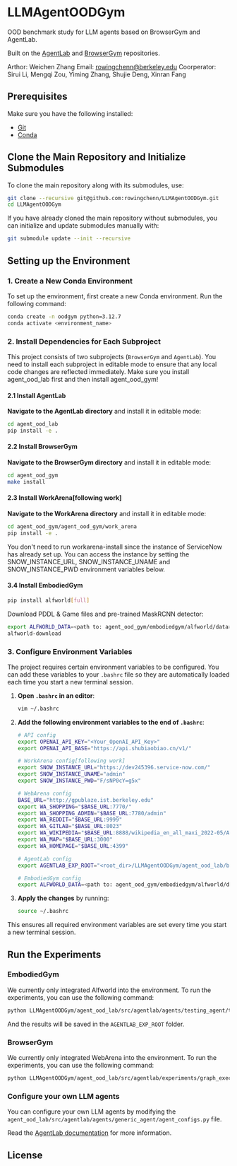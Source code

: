 # LLMAgentOODGym
OOD benchmark study for LLM agents based on BrowserGym and AgentLab.

Built on the [AgentLab](https://github.com/ServiceNow/AgentLab) and [BrowserGym](https://github.com/ServiceNow/BrowserGym) repositories.

Arthor: Weichen Zhang
Email: rowingchenn@berkeley.edu
Coorperator: Sirui Li, Mengqi Zou, Yiming Zhang, Shujie Deng, Xinran Fang

## Prerequisites

Make sure you have the following installed:
- [Git](https://git-scm.com/downloads)
- [Conda](https://docs.conda.io/projects/conda/en/latest/user-guide/install/index.html)

## Clone the Main Repository and Initialize Submodules

To clone the main repository along with its submodules, use:

```bash
git clone --recursive git@github.com:rowingchenn/LLMAgentOODGym.git
cd LLMAgentOODGym
```

If you have already cloned the main repository without submodules, you can initialize and update submodules manually with:

```bash
git submodule update --init --recursive
```

## Setting up the Environment

### 1. Create a New Conda Environment

To set up the environment, first create a new Conda environment. Run the following command:

```bash
conda create -n oodgym python=3.12.7
conda activate <environment_name>
```

### 2. Install Dependencies for Each Subproject

This project consists of two subprojects (`BrowserGym` and `AgentLab`). You need to install each subproject in editable mode to ensure that any local code changes are reflected immediately. Make sure you install agent_ood_lab first and then install agent_ood_gym!

#### 2.1 Install AgentLab

**Navigate to the AgentLab directory** and install it in editable mode:

   ```bash
   cd agent_ood_lab
   pip install -e .
   ```

#### 2.2 Install BrowserGym

**Navigate to the BrowserGym directory** and install it in editable mode:

   ```bash
   cd agent_ood_gym
   make install
   ```

#### 2.3 Install WorkArena[following work]

**Navigate to the WorkArena directory** and install it in editable mode:

   ```bash
   cd agent_ood_gym/agent_ood_gym/work_arena
   pip install -e .
   ```

You don't need to run workarena-install since the instance of ServiceNow has already set up. You can access the instance by setting the SNOW_INSTANCE_URL, SNOW_INSTANCE_UNAME and SNOW_INSTANCE_PWD environment variables below.

#### 3.4 Install EmbodiedGym

   ```bash
   pip install alfworld[full]
   ```
   Download PDDL & Game files and pre-trained MaskRCNN detector:

   ```bash
   export ALFWORLD_DATA=<path to: agent_ood_gym/embodiedgym/alfworld/data>
   alfworld-download
   ```

### 3. Configure Environment Variables

The project requires certain environment variables to be configured. You can add these variables to your `.bashrc` file so they are automatically loaded each time you start a new terminal session.

1. **Open `.bashrc` in an editor**:

   ```bash
   vim ~/.bashrc
   ```

2. **Add the following environment variables to the end of `.bashrc`**:

   ```bash
   # API config   
   export OPENAI_API_KEY="<Your_OpenAI_API_Key>"
   export OPENAI_API_BASE="https://api.shubiaobiao.cn/v1/"

   # WorkArena config[following work]
   export SNOW_INSTANCE_URL="https://dev245396.service-now.com/"
   export SNOW_INSTANCE_UNAME="admin"
   export SNOW_INSTANCE_PWD="F/sNP0cY=g5x"
   
   # WebArena config
   BASE_URL="http://gpublaze.ist.berkeley.edu"
   export WA_SHOPPING="$BASE_URL:7770/"
   export WA_SHOPPING_ADMIN="$BASE_URL:7780/admin"
   export WA_REDDIT="$BASE_URL:9999"
   export WA_GITLAB="$BASE_URL:8023"
   export WA_WIKIPEDIA="$BASE_URL:8888/wikipedia_en_all_maxi_2022-05/A/User:The_other_Kiwix_guy/Landing"
   export WA_MAP="$BASE_URL:3000"
   export WA_HOMEPAGE="$BASE_URL:4399"

   # AgentLab config
   export AGENTLAB_EXP_ROOT="<root_dir>/LLMAgentOODGym/agent_ood_lab/benchmark_results"

   # EmbodiedGym config
   export ALFWORLD_DATA=<path to: agent_ood_gym/embodiedgym/alfworld/data>
   ```

3. **Apply the changes** by running:

   ```bash
   source ~/.bashrc
   ```

This ensures all required environment variables are set every time you start a new terminal session.

## Run the Experiments
### EmbodiedGym
We currently only integrated Alfworld into the environment. To run the experiments, you can use the following command:

```bash
python LLMAgentOODGym/agent_ood_lab/src/agentlab/agents/testing_agent/test_embodied_ood_magic.py
```

And the results will be saved in the `AGENTLAB_EXP_ROOT` folder.

### BrowserGym
We currently only integrated WebArena into the environment. To run the experiments, you can use the following command:

```bash
python LLMAgentOODGym/agent_ood_lab/src/agentlab/experiments/graph_execution_ray.py
```

### Configure your own LLM agents
You can configure your own LLM agents by modifying the `agent_ood_lab/src/agentlab/agents/generic_agent/agent_configs.py` file.

Read the [AgentLab documentation](https://github.com/ServiceNow/AgentLab) for more information.

## License

